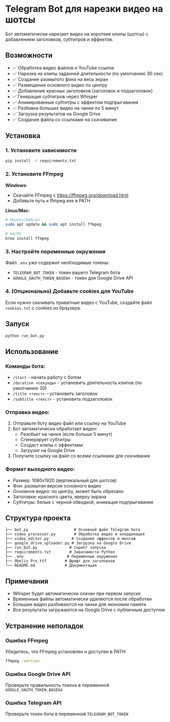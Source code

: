 # Telegram Bot для нарезки видео на шотсы

Бот автоматически нарезает видео на короткие клипы (шотсы) с добавлением заголовков, субтитров и эффектов.

## Возможности

- ✅ Обработка видео файлов и YouTube ссылок
- ✅ Нарезка на клипы заданной длительности (по умолчанию 30 сек)
- ✅ Создание размытого фона на весь экран
- ✅ Размещение основного видео по центру
- ✅ Добавление красных заголовков (заголовок и подзаголовок)
- ✅ Генерация субтитров через Whisper
- ✅ Анимированные субтитры с эффектом подпрыгивания
- ✅ Разбивка больших видео на чанки по 5 минут
- ✅ Загрузка результатов на Google Drive
- ✅ Создание файла со ссылками на скачивание

## Установка

### 1. Установите зависимости

```bash
pip install -r requirements.txt
```

### 2. Установите FFmpeg

**Windows:**
- Скачайте FFmpeg с https://ffmpeg.org/download.html
- Добавьте путь к ffmpeg.exe в PATH

**Linux/Mac:**
```bash
# Ubuntu/Debian
sudo apt update && sudo apt install ffmpeg

# macOS
brew install ffmpeg
```

### 3. Настройте переменные окружения

Файл `.env` уже содержит необходимые токены:
- `TELEGRAM_BOT_TOKEN` - токен вашего Telegram бота
- `GOOGLE_OAUTH_TOKEN_BASE64` - токен для Google Drive API

### 4. (Опционально) Добавьте cookies для YouTube

Если нужно скачивать приватные видео с YouTube, создайте файл `cookies.txt` с cookies из браузера.

## Запуск

```bash
python run_bot.py
```

## Использование

### Команды бота:

- `/start` - начать работу с ботом
- `/duration <секунды>` - установить длительность клипов (по умолчанию 30)
- `/title <текст>` - установить заголовок
- `/subtitle <текст>` - установить подзаголовок

### Отправка видео:

1. Отправьте боту видео файл или ссылку на YouTube
2. Бот автоматически обработает видео:
   - Разобьет на чанки (если больше 5 минут)
   - Сгенерирует субтитры
   - Создаст клипы с эффектами
   - Загрузит на Google Drive
3. Получите ссылку на файл со всеми ссылками для скачивания

### Формат выходного видео:

- Размер: 1080x1920 (вертикальный для шотсов)
- Фон: размытая версия основного видео
- Основное видео: по центру, может быть обрезано
- Заголовки: красного цвета, вверху экрана
- Субтитры: белые с черной обводкой, анимация подпрыгивания

## Структура проекта

```
├── bot.py                    # Основной файл Telegram бота
├── video_processor.py        # Обработка видео и координация
├── video_editor.py          # Создание эффектов и монтаж
├── google_drive_uploader.py # Загрузка на Google Drive
├── run_bot.py              # Скрипт запуска
├── requirements.txt        # Зависимости Python
├── .env                   # Переменные окружения
├── Obelix Pro.ttf        # Шрифт для заголовков
└── README.md             # Документация
```

## Примечания

- Whisper будет автоматически скачан при первом запуске
- Временные файлы автоматически удаляются после обработки
- Большие видео разбиваются на чанки для экономии памяти
- Все результаты загружаются на Google Drive с публичным доступом

## Устранение неполадок

### Ошибка FFmpeg
Убедитесь, что FFmpeg установлен и доступен в PATH:
```bash
ffmpeg -version
```

### Ошибка Google Drive API
Проверьте правильность токена в переменной `GOOGLE_OAUTH_TOKEN_BASE64`

### Ошибка Telegram API
Проверьте токен бота в переменной `TELEGRAM_BOT_TOKEN`